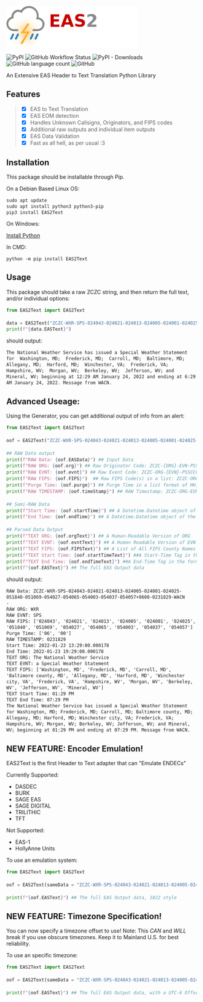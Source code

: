 ![EAS2Text](https://github.com/A-c0rN/EAS2Text/blob/master/doc/img/EAS2Text.png)

![PyPI](https://img.shields.io/pypi/v/EAS2Text?label=Version&style=flat-square) ![GitHub Workflow Status](https://img.shields.io/github/actions/workflow/status/A-c0rN/EAS2Text/main.yml?style=flat-square) ![PyPI - Downloads](https://img.shields.io/pypi/dm/EAS2Text?style=flat-square) ![GitHub language count](https://img.shields.io/github/languages/count/A-c0rN/EAS2Text?style=flat-square) ![GitHub](https://img.shields.io/github/license/A-c0rN/EAS2Text?style=flat-square)

An Extensive EAS Header to Text Translation Python Library

## Features
> - [x] EAS to Text Translation
> - [x] EAS EOM detection
> - [x] Handles Unknown Callsigns, Originators, and FIPS codes
> - [x] Additional raw outputs and individual item outputs
> - [x] EAS Data Validation
> - [x] Fast as all hell, as per usual :3

## Installation
This package should be installable through Pip.

On a Debian Based Linux OS:
```
sudo apt update
sudo apt install python3 python3-pip
pip3 install EAS2Text
```


On Windows:

[Install Python](https://www.python.org/downloads/)

In CMD:
```
python -m pip install EAS2Text
```

## Usage
This package should take a raw ZCZC string, and then return the full text, and/or individual options:
```python
from EAS2Text import EAS2Text

data = EAS2Text("ZCZC-WXR-SPS-024043-024021-024013-024005-024001-024025-051840-051069-054027-054065-054003-054037-054057+0600-0231829-WACN    -")
print(f"{data.EASText}")
```
should output:
```
The National Weather Service has issued a Special Weather Statement for  Washington, MD;  Frederick, MD;  Carroll, MD;  Baltimore, MD;  Allegany, MD;  Harford, MD;  Winchester, VA;  Frederick, VA;  Hampshire, WV;  Morgan, WV;  Berkeley, WV;  Jefferson, WV; and  Mineral, WV; beginning at 12:29 AM January 24, 2022 and ending at 6:29 AM January 24, 2022. Message from WACN.
```

## Advanced Useage:
Using the Generator, you can get additional output of info from an alert:
```python
from EAS2Text import EAS2Text

oof = EAS2Text("ZCZC-WXR-SPS-024043-024021-024013-024005-024001-024025-051840-051069-054027-054065-054003-054037-054057+0600-0231829-WACN    -")

## RAW Data output
print(f"RAW Data: {oof.EASData}") ## Input Data
print(f"RAW ORG: {oof.org}") ## Raw Originator Code: ZCZC-{ORG}-EVN-PSSCCC-PSSCCC+TTTT-JJJHHMM-CCCCCCCC-
print(f"RAW EVNT: {oof.evnt}") ## Raw Event Code: ZCZC-ORG-{EVN}-PSSCCC-PSSCCC+TTTT-JJJHHMM-CCCCCCCC-
print(f"RAW FIPS: {oof.FIPS}")  ## Raw FIPS Code(s) in a list: ZCZC-ORG-EVN-{PSSCCC-PSSCCC}+TTTT-JJJHHMM-CCCCCCCC-
print(f"Purge Time: {oof.purge}") ## Purge Time in a list format of HH, MM: ZCZC-ORG-EVN-PSSCCC-PSSCCC+{TTTT}-JJJHHMM-CCCCCCCC-
print(f"RAW TIMESTAMP: {oof.timeStamp}") ## RAW Timestamp: ZCZC-ORG-EVN-PSSCCC-PSSCCC+TTTT-{JJJHHMM}-CCCCCCCC-

## Semi-RAW Data
print(f"Start Time: {oof.startTime}") ## A Datetime.Datetime object of the Start Time (Local Timezone)
print(f"End Time: {oof.endTime}") ## A Datetime.Datetime object of the End Time (Local Timezone)

## Parsed Data Output
print(f"TEXT ORG: {oof.orgText}") ## A Human-Readable Version of ORG
print(f"TEXT EVNT: {oof.evntText}") ## A Human Readable Version of EVN
print(f"TEXT FIPS: {oof.FIPSText}") ## A List of All FIPS County Names (Returns "FIPS Code PSSCCC" if no available county)
print(f"TEXT Start Time: {oof.startTimeText}") ##A Start-Time Tag in the format of "HH:MM AM/PM MONTH_NAME DD, YYYY"
print(f"TEXT End Time: {oof.endTimeText}") ##A End-Time Tag in the format of "HH:MM AM/PM MONTH_NAME DD, YYYY"
print(f"{oof.EASText}") ## The full EAS Output data
```
should output:
```
RAW Data: ZCZC-WXR-SPS-024043-024021-024013-024005-024001-024025-051840-051069-054027-054065-054003-054037-054057+0600-0231829-WACN    -
RAW ORG: WXR
RAW EVNT: SPS
RAW FIPS: ['024043', '024021', '024013', '024005', '024001', '024025', '051840', '051069', '054027', '054065', '054003', '054037', '054057']
Purge Time: ['06', '00']
RAW TIMESTAMP: 0231829
Start Time: 2022-01-23 13:29:00.000178
End Time: 2022-01-23 19:29:00.000178
TEXT ORG: The National Weather Service
TEXT EVNT: a Special Weather Statement
TEXT FIPS: ['Washington, MD', 'Frederick, MD', 'Carroll, MD', 'Baltimore county, MD', 'Allegany, MD', 'Harford, MD', 'Winchester city, VA', 'Frederick, VA', 'Hampshire, WV', 'Morgan, WV', 'Berkeley, WV', 'Jefferson, WV', 'Mineral, WV']
TEXT Start Time: 01:29 PM
TEXT End Time: 07:29 PM
The National Weather Service has issued a Special Weather Statement for Washington, MD; Frederick, MD; Carroll, MD; Baltimore county, MD; Allegany, MD; Harford, MD; Winchester city, VA; Frederick, VA; Hampshire, WV; Morgan, WV; Berkeley, WV; Jefferson, WV; and Mineral, WV; beginning at 01:29 PM and ending at 07:29 PM. Message from WACN.
```

## NEW FEATURE: Encoder Emulation!
EAS2Text is the first Header to Text adapter that can "Emulate ENDECs"

Currently Supported:
 - DASDEC
 - BURK
 - SAGE EAS
 - SAGE DIGITAL
 - TRILITHIC
 - TFT

Not Supported:
 - EAS-1
 - HollyAnne Units

To use an emulation system:
```python
from EAS2Text import EAS2Text

oof = EAS2Text(sameData = "ZCZC-WXR-SPS-024043-024021-024013-024005-024001-024025-051840-051069-054027-054065-054003-054037-054057+0600-0231829-WACN    -", mode="SAGE EAS") ## Emulates a SAGE EAS ENDEC

print(f"{oof.EASText}") ## The full EAS Output data, 1822 style
```

## NEW FEATURE: Timezone Specification!
You can now specify a timezone offset to use! 
Note: This *CAN* and *WILL* break if you use obscure timezones. Keep it to Mainland U.S. for best reliability.

To use an specific timezone:
```python
from EAS2Text import EAS2Text

oof = EAS2Text(sameData = "ZCZC-WXR-SPS-024043-024021-024013-024005-024001-024025-051840-051069-054027-054065-054003-054037-054057+0600-0231829-WACN    -", timeZone=-6) ## Uses a UTC-6 Offset

print(f"{oof.EASText}") ## The full EAS Output data, with a UTC-6 Offset.
```
